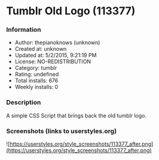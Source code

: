 # Tumblr Old Logo (113377)

### Information
- Author: thepianoknows (unknown)
- Created at: unknown
- Updated at: 5/2/2015, 9:21:19 PM
- License: NO-REDISTRIBUTION
- Category: tumblr
- Rating: undefined
- Total installs: 676
- Weekly installs: 0


### Description
A simple CSS Script that brings back the old tumblr logo.


### Screenshots (links to userstyles.org)
![https://userstyles.org/style_screenshots/113377_after.png](https://userstyles.org/style_screenshots/113377_after.png)


